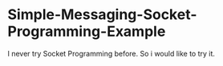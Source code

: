 # Simple-Messaging-Socket-Programming-Example
I never try Socket Programming before. So i would like to try it.
